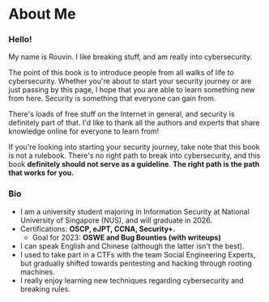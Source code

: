 # About Me

### Hello!

My name is Rouvin. I like breaking stuff, and am really into cybersecurity.

The point of this book is to introduce people from all walks of life to cybersecurity. Whether you're about to start your security journey or are just passing by this page, I hope that you are able to learn something new from here. Security is something that everyone can gain from.&#x20;

There's loads of free stuff on the Internet in general, and security is definitely part of that. I'd like to thank all the authors and experts that share knowledge online for everyone to learn from!

If you're looking into starting your security journey, take note that this book is not a rulebook. There's no right path to break into cybersecurity, and this book **definitely should not serve as a guideline**. **The right path is the path that works for you.**&#x20;

### Bio

* I am a university student majoring in Information Security at National University of Singapore (NUS), and will graduate in 2026.
* Certifications: **OSCP, eJPT, CCNA, Security+.**&#x20;
  * Goal for 2023: **OSWE and Bug Bounties (with writeups)**&#x20;
* I can speak English and Chinese (although the latter isn't the best).
* I used to take part in a CTFs with the team Social Engineering Experts, but gradually shifted towards pentesting and hacking through rooting machines.
* I really enjoy learning new techniques regarding cybersecurity and breaking rules.
